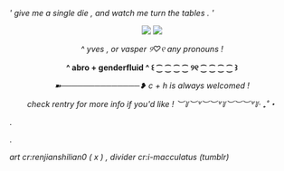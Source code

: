 <i>' give me a single die , and watch me turn the tables . '</i>
<p align="center"> <img src="https://i.imgur.com/w8s1Ay6.jpeg">
<img src="https://64.media.tumblr.com/2a3da1602f918c2d579e590ca9188264/a9c1c1861b86c1fe-28/s2048x3072/d07a8439d22db2370824ebeabde4464cafc4af24.pnj">
 <div class="col-md-6 p-1 text-muted my-auto order-2 order-md-1">
    
  <div class="row no-gutters">
<p></p>
<p align="center"> <i> ^ yves , or vasper  ୨♡୧  any pronouns !</i>
  <p></p>
<p align="center"> <b> ^ abro + genderfluid ^ ꒰ ⁐ ⁐ ⁐ ⁐ ୨୧ ⁐ ⁐ ⁐ ⁐ ꒱ </b>
<p></p>  
<p align="center"> <i> ➽──────────────❥  c + h is always welcomed !</i>
<p></p>
<p align="center"> <i>check rentry for more info if you'd like ! ︶꒦︶꒷︶︶꒷꒦︶︶︶꒷꒦‧ ₊˚・</i>
<p> </p>
   <p>. </p>
   <p>. </p>
<i>art cr:renjianshilian0 ( x ) , divider cr:i-macculatus (tumblr)</i>
